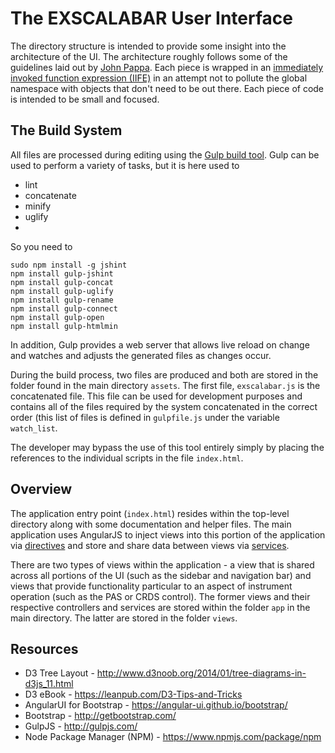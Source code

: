 # The EXSCALABAR User Interface

The directory structure is intended to provide some insight into the architecture of the UI.  The architecture roughly follows some of the guidelines laid out by [John Pappa](https://github.com/johnpapa/angular-styleguide).  Each piece is wrapped in an [immediately invoked function expression (IIFE)](https://en.wikipedia.org/wiki/Immediately-invoked_function_expression) in an attempt not to pollute the global namespace with objects that don't need to be out there.  Each piece of code is intended to be small and focused.

## The Build System

All files are processed during editing using the [Gulp build tool](http://gulpjs.com/).  Gulp can be used to perform a variety of tasks, but it is here used to 

* lint
* concatenate
* minify
* uglify 
* 

So you need to

    sudo npm install -g jshint
    npm install gulp-jshint
    npm install gulp-concat
    npm install gulp-uglify
    npm install gulp-rename
    npm install gulp-connect
    npm install gulp-open
    npm install gulp-htmlmin

In addition, Gulp provides a web server that allows live reload on change and watches and adjusts the generated files as changes occur.

During the build process, two files are produced and both are stored in the folder found in the main directory ``assets``.  The first file, ``exscalabar.js`` is the concatenated file.  This file can be used for development purposes and contains all of the files required by the system concatenated in the correct order (this list of files is defined in ``gulpfile.js`` under the variable ``watch_list``.

The developer may bypass the use of this tool entirely simply by placing the references to the individual scripts in the file ``index.html``.

## Overview

The application entry point (``index.html``) resides within the top-level directory along with some documentation and helper files.  The main application uses AngularJS to inject views into this portion of the application via [directives](https://docs.angularjs.org/guide/directive) and store and share data between views via [services](https://docs.angularjs.org/guide/services).  

There are two types of views within the application - a view that is shared across all portions of the UI (such as the sidebar and navigation bar) and views that provide functionality particular to an aspect of instrument operation (such as the PAS or CRDS control).  The former views and their respective controllers and services are stored within the folder ``app`` in the main directory.  The latter are stored in the folder ``views``.

## Resources

* D3 Tree Layout - http://www.d3noob.org/2014/01/tree-diagrams-in-d3js_11.html
* D3 eBook - https://leanpub.com/D3-Tips-and-Tricks
* AngularUI for Bootstrap - https://angular-ui.github.io/bootstrap/
* Bootstrap - http://getbootstrap.com/
* GulpJS - http://gulpjs.com/
* Node Package Manager (NPM) - https://www.npmjs.com/package/npm
